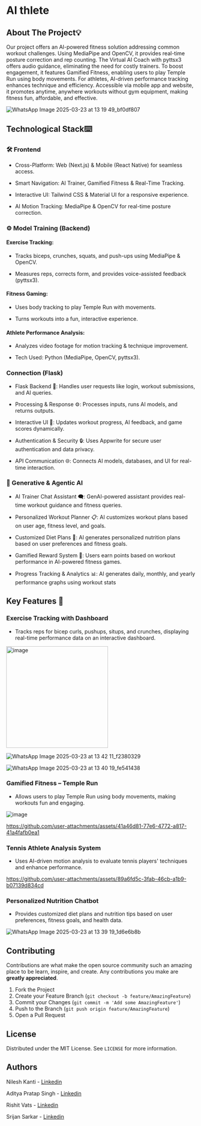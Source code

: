 # AI thlete

## About The Project💡

Our project offers an AI-powered fitness solution addressing common workout challenges. Using MediaPipe and OpenCV, it provides real-time posture correction and rep counting. The Virtual AI Coach with pyttsx3 offers audio guidance, eliminating the need for costly trainers. To boost engagement, it features Gamified Fitness, enabling users to play Temple Run using body movements. For athletes, AI-driven performance tracking enhances technique and efficiency. Accessible via mobile app and website, it promotes anytime, anywhere workouts without gym equipment, making fitness fun, affordable, and effective.

![WhatsApp Image 2025-03-23 at 13 19 49_bf0df807](https://github.com/user-attachments/assets/dcd19767-8089-41ed-a364-9be5ca65f88a)

## Technological Stack⌨️
### 🛠️ Frontend
- Cross-Platform: Web (Next.js) & Mobile (React Native) for seamless access.

- Smart Navigation: AI Trainer, Gamified Fitness & Real-Time Tracking.

- Interactive UI: Tailwind CSS & Material UI for a responsive experience.

- AI Motion Tracking: MediaPipe & OpenCV for real-time posture correction.


### ⚙️ Model Training (Backend)
#### Exercise Tracking:
- Tracks biceps, crunches, squats, and push-ups using MediaPipe & OpenCV.

- Measures reps, corrects form, and provides voice-assisted feedback (pyttsx3).

#### Fitness Gaming:

- Uses body tracking to play Temple Run with movements.

- Turns workouts into a fun, interactive experience.

#### Athlete Performance Analysis:

- Analyzes video footage for motion tracking & technique improvement.

- Tech Used: Python (MediaPipe, OpenCV, pyttsx3).

### Connection (Flask)
- Flask Backend 🔄: Handles user requests like login, workout submissions, and AI queries.

- Processing & Response ⚙️: Processes inputs, runs AI models, and returns outputs.

- Interactive UI 🎨: Updates workout progress, AI feedback, and game scores dynamically.

- Authentication & Security 🔒: Uses Appwrite for secure user authentication and data privacy.

- API Communication 🌐: Connects AI models, databases, and UI for real-time interaction.

### 🤖 Generative & Agentic AI
- AI Trainer Chat Assistant 🗨️: GenAI-powered assistant provides real-time workout guidance and fitness queries.

- Personalized Workout Planner 📋: AI customizes workout plans based on user age, fitness level, and goals.

- Customized Diet Plans 🍎: AI generates personalized nutrition plans based on user preferences and fitness goals.

- Gamified Reward System 🎯: Users earn points based on workout performance in AI-powered fitness games.

- Progress Tracking & Analytics 📊: AI generates daily, monthly, and yearly performance graphs using workout stats

## Key Features 🚀

### Exercise Tracking with Dashboard

- Tracks reps for bicep curls, pushups, situps, and crunches, displaying real-time performance data on an interactive dashboard.

<img width="271" alt="image" src="https://github.com/user-attachments/assets/dcab6770-252e-4d5f-aaf5-d29bbb99513e" />


![WhatsApp Image 2025-03-23 at 13 42 11_f2380329](https://github.com/user-attachments/assets/8a86bf49-bc86-4907-ac51-bfe2f3502320)



![WhatsApp Image 2025-03-23 at 13 40 19_fe541438](https://github.com/user-attachments/assets/71857a08-04ef-4df7-9748-b5b07ed299d9)



### Gamified Fitness – Temple Run

- Allows users to play Temple Run using body movements, making workouts fun and engaging.

![image](https://github.com/user-attachments/assets/6dc55c4e-5934-4833-8929-6b2b248148c2)






https://github.com/user-attachments/assets/41a46d81-77e6-4772-a817-41a4fafb0ea1




### Tennis Athlete Analysis System

- Uses AI-driven motion analysis to evaluate tennis players' techniques and enhance performance.






https://github.com/user-attachments/assets/89a6fd5c-3fab-46cb-a1b9-b07139d834cd




### Personalized Nutrition Chatbot

- Provides customized diet plans and nutrition tips based on user preferences, fitness goals, and health data.

![WhatsApp Image 2025-03-23 at 13 39 19_1d6e6b8b](https://github.com/user-attachments/assets/764eeba3-2b02-4c8a-b690-ff1d45b278f3)


## Contributing

Contributions are what make the open source community such an amazing place to be learn, inspire, and create. Any contributions you make are **greatly appreciated**.

1. Fork the Project
2. Create your Feature Branch (`git checkout -b feature/AmazingFeature`)
3. Commit your Changes (`git commit -m 'Add some AmazingFeature'`)
4. Push to the Branch (`git push origin feature/AmazingFeature`)
5. Open a Pull Request


<!-- LICENSE -->
## License

Distributed under the MIT License. See `LICENSE` for more information.


<!-- Authors -->
## Authors

Nilesh Kanti - [Linkedin](https://www.linkedin.com/in/nileshkanti/) 

Aditya Pratap Singh - [Linkedin](https://www.linkedin.com/in/aditya-singhpratapsingh8a4a62287?utm_source=share&utm_campaign=share_via&utm_content=profile&utm_medium=ios_app)

Rishit Vats - [Linkedin](https://www.linkedin.com/in/nileshkanti/)

Srijan Sarkar - [Linkedin]([https://www.linkedin.com/in/nileshkanti/](https://www.linkedin.com/in/srijan-sarkar-90177b288?utm_source=share&utm_campaign=share_via&utm_content=profile&utm_medium=android_app))




